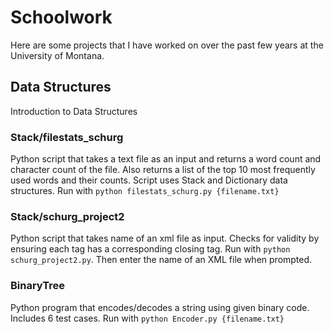# Schoolwork
Here are some projects that I have worked on over the past few years at the University of Montana.

## Data Structures
Introduction to Data Structures

### Stack/filestats_schurg
Python script that takes a text file as an input and returns a word count and character count of the file. Also returns a list of the top 10 most frequently used words and their counts. Script uses Stack and Dictionary data structures.
Run with `python filestats_schurg.py {filename.txt}`

### Stack/schurg_project2
Python script that takes name of an xml file as input. Checks for validity by ensuring
each tag has a corresponding closing tag.
Run with `python schurg_project2.py`.
Then enter the name of an XML file when prompted.

### BinaryTree
Python program that encodes/decodes a string using given binary code. Includes 6 test cases. Run with `python Encoder.py {filename.txt}`
